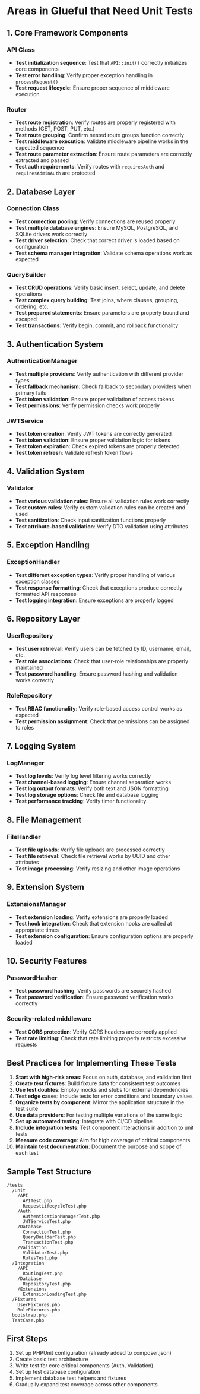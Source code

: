 # Areas in Glueful that Need Unit Tests

## 1. Core Framework Components

### API Class
- **Test initialization sequence**: Test that `API::init()` correctly initializes core components
- **Test error handling**: Verify proper exception handling in `processRequest()`
- **Test request lifecycle**: Ensure proper sequence of middleware execution

### Router
- **Test route registration**: Verify routes are properly registered with methods (GET, POST, PUT, etc.)
- **Test route grouping**: Confirm nested route groups function correctly
- **Test middleware execution**: Validate middleware pipeline works in the expected sequence
- **Test route parameter extraction**: Ensure route parameters are correctly extracted and passed
- **Test auth requirements**: Verify routes with `requiresAuth` and `requiresAdminAuth` are protected

## 2. Database Layer

### Connection Class
- **Test connection pooling**: Verify connections are reused properly
- **Test multiple database engines**: Ensure MySQL, PostgreSQL, and SQLite drivers work correctly
- **Test driver selection**: Check that correct driver is loaded based on configuration
- **Test schema manager integration**: Validate schema operations work as expected

### QueryBuilder
- **Test CRUD operations**: Verify basic insert, select, update, and delete operations
- **Test complex query building**: Test joins, where clauses, grouping, ordering, etc.
- **Test prepared statements**: Ensure parameters are properly bound and escaped
- **Test transactions**: Verify begin, commit, and rollback functionality

## 3. Authentication System

### AuthenticationManager
- **Test multiple providers**: Verify authentication with different provider types
- **Test fallback mechanism**: Check fallback to secondary providers when primary fails
- **Test token validation**: Ensure proper validation of access tokens
- **Test permissions**: Verify permission checks work properly

### JWTService
- **Test token creation**: Verify JWT tokens are correctly generated
- **Test token validation**: Ensure proper validation logic for tokens
- **Test token expiration**: Check expired tokens are properly detected
- **Test token refresh**: Validate refresh token flows

## 4. Validation System

### Validator
- **Test various validation rules**: Ensure all validation rules work correctly
- **Test custom rules**: Verify custom validation rules can be created and used
- **Test sanitization**: Check input sanitization functions properly
- **Test attribute-based validation**: Verify DTO validation using attributes

## 5. Exception Handling

### ExceptionHandler
- **Test different exception types**: Verify proper handling of various exception classes
- **Test response formatting**: Check that exceptions produce correctly formatted API responses
- **Test logging integration**: Ensure exceptions are properly logged

## 6. Repository Layer

### UserRepository
- **Test user retrieval**: Verify users can be fetched by ID, username, email, etc.
- **Test role associations**: Check that user-role relationships are properly maintained
- **Test password handling**: Ensure password hashing and validation works correctly

### RoleRepository
- **Test RBAC functionality**: Verify role-based access control works as expected
- **Test permission assignment**: Check that permissions can be assigned to roles

## 7. Logging System

### LogManager
- **Test log levels**: Verify log level filtering works correctly
- **Test channel-based logging**: Ensure channel separation works
- **Test log output formats**: Verify both text and JSON formatting
- **Test log storage options**: Check file and database logging
- **Test performance tracking**: Verify timer functionality

## 8. File Management

### FileHandler
- **Test file uploads**: Verify file uploads are processed correctly
- **Test file retrieval**: Check file retrieval works by UUID and other attributes
- **Test image processing**: Verify resizing and other image operations

## 9. Extension System

### ExtensionsManager
- **Test extension loading**: Verify extensions are properly loaded
- **Test hook integration**: Check that extension hooks are called at appropriate times
- **Test extension configuration**: Ensure configuration options are properly loaded

## 10. Security Features

### PasswordHasher
- **Test password hashing**: Verify passwords are securely hashed
- **Test password verification**: Ensure password verification works correctly

### Security-related middleware
- **Test CORS protection**: Verify CORS headers are correctly applied
- **Test rate limiting**: Check that rate limiting properly restricts excessive requests

## Best Practices for Implementing These Tests

1. **Start with high-risk areas**: Focus on auth, database, and validation first
2. **Create test fixtures**: Build fixture data for consistent test outcomes
3. **Use test doubles**: Employ mocks and stubs for external dependencies
4. **Test edge cases**: Include tests for error conditions and boundary values 
5. **Organize tests by component**: Mirror the application structure in the test suite
6. **Use data providers**: For testing multiple variations of the same logic
7. **Set up automated testing**: Integrate with CI/CD pipeline
8. **Include integration tests**: Test component interactions in addition to unit tests
9. **Measure code coverage**: Aim for high coverage of critical components
10. **Maintain test documentation**: Document the purpose and scope of each test

## Sample Test Structure

```
/tests
  /Unit
    /API
      APITest.php
      RequestLifecycleTest.php
    /Auth
      AuthenticationManagerTest.php
      JWTServiceTest.php
    /Database
      ConnectionTest.php
      QueryBuilderTest.php
      TransactionTest.php
    /Validation
      ValidatorTest.php
      RulesTest.php
  /Integration
    /API
      RoutingTest.php
    /Database
      RepositoryTest.php
    /Extensions
      ExtensionLoadingTest.php
  /Fixtures
    UserFixtures.php
    RoleFixtures.php
  bootstrap.php
  TestCase.php
```

## First Steps

1. Set up PHPUnit configuration (already added to composer.json)
2. Create basic test architecture
3. Write test for core critical components (Auth, Validation)
4. Set up test database configuration
5. Implement database test helpers and fixtures
6. Gradually expand test coverage across other components

